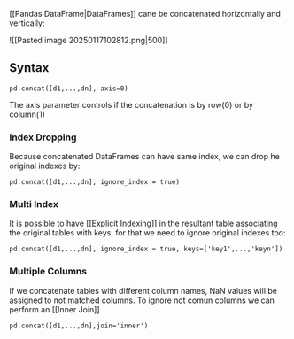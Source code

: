 [[Pandas DataFrame|DataFrames]] cane be concatenated horizontally and vertically:

![[Pasted image 20250117102812.png|500]]

## Syntax

```
pd.concat([d1,...,dn], axis=0)
```

The axis parameter controls if the concatenation is by row(0) or by column(1)
### Index Dropping

Because concatenated DataFrames can have same index, we can drop he original indexes by:

```
pd.concat([d1,...,dn], ignore_index = true)
```

### Multi Index
It is possible to have [[Explicit Indexing]] in the resultant table associating the original tables with keys, for that we need to ignore original indexes too:

```
pd.concat([d1,...,dn], ignore_index = true, keys=['key1',...,'keyn'])
```

### Multiple Columns 

If we concatenate tables with different column names, NaN values will be assigned to not matched columns. To ignore not comun columns we can perform an [[Inner Join]]

```
pd.concat([d1,...,dn],join='inner')
```